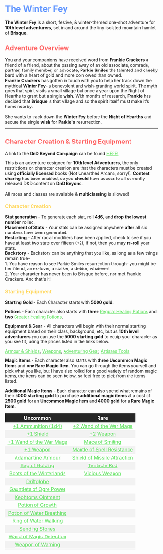 <body>
<h1 class='page-title' style='color: #6699ff;'>The Winter Fey</h1>
		<p><b>The Winter Fey</b> is a short, festive, & winter-themed one-shot adventure for <b>10th level adventurers</b>, set in and around the tiny isolated mountain hamlet of <b>Brisque</b>.</p>
	
<h2 style='color:#ff6666;'>Adventure Overview</h2>
	<p>You and your companions have received word from <b>Frankie Crackers</b> a friend of a friend, about the passing away of an old associate, comrade, partner, family member, or advocate, <b>Parkie Smiles</b> the talented and cheeky bard with a heart of gold and more coin owed than owned.
		<br>
	<b>Frankie Crackers</b> has gotten in touch with you to help her track down the mythical <b>Winter Fey</b>- a benevolent and wish-granting world spirit. The myth goes that spirit visits a small village but once a year upon the Night of Hearths to grant but a single <b>wish</b>. With months of research, <b>Frankie</b> has decided that <b>Brisque</b> is that village and so the spirit itself must make it's home nearby.
		<br>
		<br>
	She wants to track down the <b>Winter Fey</b> before the <b>Night of Hearths</b> and secure the single <b>wish</b> for <b>Parkie's</b> resurrection.</p>
		<hr>
	
<h2 style='color: #ff6666;'>Character Creation & Starting Equipment</h2>
	<p>A link to the <b>DnD Beyond Campaign</b> can be found <a href='https://ddb.ac/campaigns/join/1557406924392802' style='color:#52e052;'>HERE!</a></p>
	<p>This is an adventure designed for <b>10th level Adventurers</b>, the only restrictions on character creation are that the characters must be created using <b>officially licensed</b> books (Not Unearthed Arcana, sorry!). <b>Content sharing</b> has been enabled, so you <b>should</b> have access to all currently released D&D content on <b>DnD Beyond</b>.
		<br>
		<br>
	All races and classes are available & <b>multiclassing</b> is allowed!</p>

<h3 style='color: #ffd966;'>Character Creation</h3>
	<p><b>Stat generation</b> - To generate each stat, roll <b>4d6</b>, and <b>drop the lowest number</b> rolled.
		<br>
	<b>Placement of Stats</b> - Your stats can be assigned anywhere <b>after</b> all six numbers have been generated.
		<br>
	<b>Restarting</b> - After racial modifiers have been applied, check to see if you have at least two stats over fifteen (+2), if not, then you may <b>re-roll</b> your stats.
		<br>
	<b>Backstory</b> - Backstory can be anything that you like, as long as a few things remain true- 
		<br>
     1. You have reason to see Parkie Smiles resurrection through- you might be her friend, an ex-lover, a stalker, a debtor, whatever! 
     		<br>
     2. Your character has never been to Brisque before, nor met Frankie Crackers.
	And that's it!

<h3 style='color: #ffd966;'>Starting Equipment</h3>
	<p><b>Starting Gold</b> - Each Character starts with <b>5000 gold</b>.</p>
	<p><b>Potions</b> - Each character also starts with <b>three</b> <a href='https://www.dndbeyond.com/magic-items/potion-of-healing' style='color:#52e052;'>Regular Healing Potions</a> and <b>two</b> <a href='https://www.dndbeyond.com/magic-items/potion-of-healing' style='color:#52e052;'>Greater Healing Potions</a>.</p>
	<p><b>Equipment & Gear</b> - All characters will begin with their normal starting equipment based on their class, background, etc, but as <b>10th level adventurers</b> you can use the <b>5000 starting gold</b> to equip your character as you see fit, using the prices listed in the links below.</p>
	<p><a href='https://www.dndbeyond.com/sources/phb/equipment#LightArmor' style='color: #52e052;'>Armour & Shields</a>, <a href='https://www.dndbeyond.com/sources/phb/equipment#Weapons' style='color: #52e052;'>Weapons</a>, <a href='https://www.dndbeyond.com/sources/phb/equipment#AdventuringGear' style='color: #52e052;'>Adventuring Gear</a>, <a href='https://www.dndbeyond.com/sources/phb/equipment#ArtisansTools' style='color: #52e052;'>Artisans Tools</a>.</p>
	<p><b>Magic Items</b> - Each character also starts with <b>three Uncommon Magic Items</b> and <b>one Rare Magic Item</b>. You can go through the items yourself and pick what you like, but I have also rolled for a good variety of random magic items, the items can be seen below, so feel free to pick from the items listed.</p>
	<p><b>Additional Magic Items</b> - Each character can also spend what remains of their <b>5000 starting gold</b> to purchase <b>additional magic items</b> at a cost of <b>2500 gold</b> for an <b>Uncommon Magic Item</b> and <b>4000 gold</b> for a <b>Rare Magic Item</b>.

<table style='text-align:center;'>
	<tr style='background: #262626; color: #ffffff;'>
		<th style='text-align:center;'>Uncommon</th>
		<th style='text-align:center;'>Rare</th>
	</tr>
	<tr>
		<td><a href='https://www.dndbeyond.com/magic-items/ammunition-1' style='color:#52e052;'>+1 Ammunition (1d4)</a></td>
		<td><a href='https://www.dndbeyond.com/magic-items/wand-of-the-war-mage-2' style='color:#52e052;'>+2 Wand of the War Mage</a></td>
	</tr>
	<tr style='background: #f2f2f2;'>
		<td><a href='https://www.dndbeyond.com/magic-items/shield-1' style='color:#52e052;'>+1 Shield</a></td>
		<td><a href='https://www.dndbeyond.com/magic-items/weapon-2' style='color:#52e052;'>+2 Weapon</a></td>
	</tr>
	<tr>
		<td><a href='https://www.dndbeyond.com/magic-items/wand-of-the-war-mage-1' style='color:#52e052;'>+1 Wand of the War Mage</a></td>
		<td><a href='https://www.dndbeyond.com/magic-items/mace-of-smiting' style='color:#52e052;'>Mace of Smiting</a></td>
	</tr>
	<tr style='background: #f2f2f2;'>
		<td><a href='https://www.dndbeyond.com/magic-items/weapon-1' style='color:#52e052;'>+1 Weapon</a></td>
		<td><a href='https://www.dndbeyond.com/magic-items/mantle-of-spell-resistance' style='color:#52e052;'>Mantle of Spell Resistance</a></td>
	</tr>
	<tr>
		<td><a href='https://www.dndbeyond.com/magic-items/adamantine-armor' style='color:#52e052;'>Adamantine Armour</a></td>
		<td><a href='https://www.dndbeyond.com/magic-items/shield-of-missile-attraction' style='color:#52e052;'>Shield of Missile Attraction</a></td>
	</tr>
	<tr style='background: #f2f2f2;'>
		<td><a href='https://www.dndbeyond.com/magic-items/bag-of-holding' style='color:#52e052;'>Bag of Holding</a></td>
		<td><a href='https://www.dndbeyond.com/magic-items/tentacle-rod' style='color:#52e052;'>Tentacle Rod</a></td>
	</tr>
	<tr>
		<td><a href='https://www.dndbeyond.com/magic-items/boots-of-the-winterlands' style='color:#52e052;'>Boots of the Winterlands</a></td>
		<td><a href='https://www.dndbeyond.com/magic-items/vicious-weapon' style='color:#52e052;'>Vicious Weapon</a></td>
	</tr>
	<tr style='background: #f2f2f2;'>
		<td><a href='https://www.dndbeyond.com/magic-items/driftglobe' style='color:#52e052;'>Driftglobe</a></td>
		<td>
		</td>
	</tr>
	<tr>
		<td><a href='https://www.dndbeyond.com/magic-items/gauntlets-of-ogre-power' style='color:#52e052;'>Gauntlets of Ogre Power</a></td>
		<td>
		</td>
	</tr>
	<tr style='background: #f2f2f2;'>
		<td><a href='https://www.dndbeyond.com/magic-items/keoghtoms-ointment' style='color:#52e052;'>Keohtoms Ointment</a></td>
		<td>
		</td>
	</tr>
	<tr>
		<td><a href='https://www.dndbeyond.com/magic-items/potion-of-growth' style='color:#52e052;'>Potion of Growth</a></td>
		<td>
		</td>
	</tr>
	<tr style='background: #f2f2f2;'>
		<td><a href='https://www.dndbeyond.com/magic-items/potion-of-water-breathing' style='color:#52e052;'>Potion of Water Breathing</a></td>
		<td>
		</td>
	</tr>
	<tr>
		<td><a href='https://www.dndbeyond.com/magic-items/ring-of-water-walking' style='color:#52e052;'>Ring of Water Walking</a></td>
		<td>
		</td>
	</tr>
	<tr style='background: #f2f2f2;'>
		<td><a href='https://www.dndbeyond.com/magic-items/sending-stones' style='color:#52e052;'>Sending Stones</a></td>
		<td>
		</td>
	</tr>
	<tr>
		<td><a href='https://www.dndbeyond.com/magic-items/wand-of-magic-detection' style='color:#52e052;'>Wand of Magic Detection</a></td>
		<td>
		</td>
	</tr>
	<tr style='background: #f2f2f2;'>
		<td><a href='https://www.dndbeyond.com/magic-items/weapon-of-warning' style='color:#52e052;'>Weapon of Warning</a></td>
		<td>
		</td>
	</tr>
</table>
